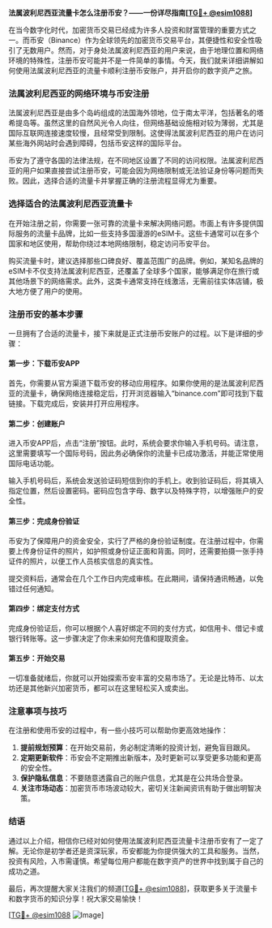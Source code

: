 **法属波利尼西亚流量卡怎么注册币安？——一份详尽指南[[TG💪+ @esim1088](https://t.me/s/esim1088)]**

在当今数字化时代，加密货币交易已经成为许多人投资和财富管理的重要方式之一。而币安（Binance）作为全球领先的加密货币交易平台，其便捷性和安全性吸引了无数用户。然而，对于身处法属波利尼西亚的用户来说，由于地理位置和网络环境的特殊性，注册币安可能并不是一件简单的事情。今天，我们就来详细讲解如何使用法属波利尼西亚的流量卡顺利注册币安账户，并开启你的数字资产之旅。

### 法属波利尼西亚的网络环境与币安注册

法属波利尼西亚是由多个岛屿组成的法国海外领地，位于南太平洋，包括著名的塔希提岛等。虽然这里的自然风光令人向往，但网络基础设施相对较为薄弱，尤其是国际互联网连接速度较慢，且经常受到限制。这使得法属波利尼西亚的用户在访问某些海外网站时会遇到障碍，包括币安这样的国际平台。

币安为了遵守各国的法律法规，在不同地区设置了不同的访问权限。法属波利尼西亚的用户如果直接尝试注册币安，可能会因为网络限制或无法验证身份等问题而失败。因此，选择合适的流量卡并掌握正确的注册流程显得尤为重要。

### 选择适合的法属波利尼西亚流量卡

在开始注册之前，你需要一张可靠的流量卡来解决网络问题。市面上有许多提供国际服务的流量卡品牌，比如一些支持多国漫游的eSIM卡。这些卡通常可以在多个国家和地区使用，帮助你绕过本地网络限制，稳定访问币安平台。

购买流量卡时，建议选择那些口碑良好、覆盖范围广的品牌。例如，某知名品牌的eSIM卡不仅支持法属波利尼西亚，还覆盖了全球多个国家，能够满足你在旅行或其他场景下的网络需求。此外，这类卡通常支持在线激活，无需前往实体店铺，极大地方便了用户的使用。

### 注册币安的基本步骤

一旦拥有了合适的流量卡，接下来就是正式注册币安账户的过程。以下是详细的步骤：

#### 第一步：下载币安APP
首先，你需要从官方渠道下载币安的移动应用程序。如果你使用的是法属波利尼西亚的流量卡，确保网络连接稳定后，打开浏览器输入“binance.com”即可找到下载链接。下载完成后，安装并打开应用程序。

#### 第二步：创建账户
进入币安APP后，点击“注册”按钮。此时，系统会要求你输入手机号码。请注意，这里需要填写一个国际号码，因此务必确保你的流量卡已成功激活，并能正常使用国际电话功能。

输入手机号码后，系统会发送验证码短信到你的手机上。收到验证码后，将其填入指定位置，然后设置密码。密码应包含字母、数字以及特殊字符，以增强账户的安全性。

#### 第三步：完成身份验证
币安为了保障用户的资金安全，实行了严格的身份验证制度。在注册过程中，你需要上传身份证件的照片，如护照或身份证正面和背面。同时，还需要拍摄一张手持证件的照片，以便工作人员核实信息的真实性。

提交资料后，通常会在几个工作日内完成审核。在此期间，请保持通讯畅通，以免错过任何通知。

#### 第四步：绑定支付方式
完成身份验证后，你可以根据个人喜好绑定不同的支付方式，如信用卡、借记卡或银行转账等。这一步骤决定了你未来如何充值和提取资金。

#### 第五步：开始交易
一切准备就绪后，你就可以开始探索币安丰富的交易市场了。无论是比特币、以太坊还是其他新兴加密货币，都可以在这里轻松买入或卖出。

### 注意事项与技巧

在注册和使用币安的过程中，有一些小技巧可以帮助你更高效地操作：

1. **提前规划预算**：在开始交易前，务必制定清晰的投资计划，避免盲目跟风。
2. **定期更新软件**：币安会不定期推出新版本，及时更新可以享受更多功能和更高的安全性。
3. **保护隐私信息**：不要随意透露自己的账户信息，尤其是在公共场合登录。
4. **关注市场动态**：加密货币市场波动较大，密切关注新闻资讯有助于做出明智决策。

### 结语

通过以上介绍，相信你已经对如何使用法属波利尼西亚流量卡注册币安有了一定了解。无论你是初学者还是资深玩家，币安都能为你提供强大的工具和服务。当然，投资有风险，入市需谨慎。希望每位用户都能在数字资产的世界中找到属于自己的成功之道。

最后，再次提醒大家关注我们的频道[[TG💪+ @esim1088](https://t.me/s/esim1088)]，获取更多关于流量卡和数字货币的知识分享！祝大家交易愉快！

[[TG💪+ @esim1088](https://t.me/s/esim1088) ![Image](https://i.postimg.cc/4NQfJmqS/Snipaste-2025-05-13-00-14-12.png)]